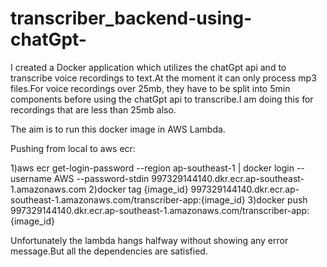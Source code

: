 # transcriber_backend-using-chatGpt-

I created a Docker application which utilizes the chatGpt api and to transcribe voice recordings to text.At the moment it can only process mp3 files.For voice recordings over 25mb, they have to be split into 5min components before using the chatGpt api to transcribe.I am doing this for recordings that are less than 25mb also.

The aim is to run this docker image in AWS Lambda.

Pushing from local to aws ecr:

1)aws ecr get-login-password --region ap-southeast-1 | docker login --username AWS --password-stdin 997329144140.dkr.ecr.ap-southeast-1.amazonaws.com
2)docker tag {image_id} 997329144140.dkr.ecr.ap-southeast-1.amazonaws.com/transcriber-app:{image_id}
3)docker push 997329144140.dkr.ecr.ap-southeast-1.amazonaws.com/transcriber-app:{image_id}

Unfortunately the lambda hangs halfway without showing any error message.But all the dependencies are satisfied.


